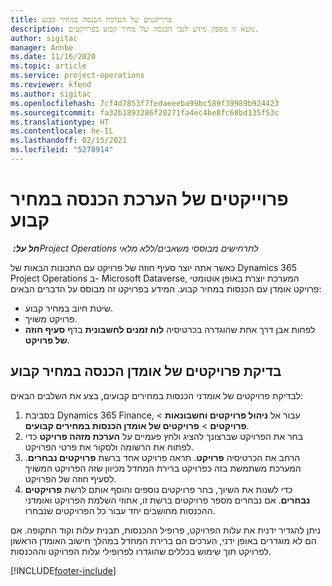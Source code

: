 ```yaml
---
title: פרוייקטים של הערכת הכנסה במחיר קבוע
description: נושא זו מספק מידע לגבי הכנסה של מחיר קבוע בפרויקטים.
author: sigitac
manager: Annbe
ms.date: 11/16/2020
ms.topic: article
ms.service: project-operations
ms.reviewer: kfend
ms.author: sigitac
ms.openlocfilehash: 7cf4d7853f7fedaeeeba99bc589f39989b924423
ms.sourcegitcommit: fa32b1893286f20271fa4ec4be8fc68bd135f53c
ms.translationtype: HT
ms.contentlocale: he-IL
ms.lasthandoff: 02/15/2021
ms.locfileid: "5278914"
---
```

# <a name="fixed-price-revenue-estimate-projects"></a>פרוייקטים של הערכת הכנסה במחיר קבוע 

_**חל על:** ‏Project Operations לתרחישים מבוססי משאבים/ללא מלאי_

כאשר אתה יוצר סעיף חוזה של פרויקט עם התכונות הבאות של Dynamics 365 Project Operations ב- Microsoft Dataverse, המערכת יוצרת באופן אוטומטי פרויקט אומדן עם הכנסות במחיר קבוע. המידע בפרויקט זה מבוסס על הדברים הבאים:

  - שיטת חיוב במחיר קבוע.
  - פרויקט משויך.
  - לפחות אבן דרך אחת שהוגדרה בכרטיסיה **לוח זמנים לחשבונית** בדף **סעיף חוזה של פרויקט**.

## <a name="review-fixed-price-revenue-estimates-projects"></a>בדיקת פרויקטים של אומדן הכנסה במחיר קבוע
לבדיקת פרויקטים של אומדני הכנסות במחירים קבועים, בצע את השלבים הבאים:

1. בסביבת Dynamics 365 Finance, עבור אל **ניהול פרויקטים וחשבונאות** > **פרויקטים** > **פרויקטים של אומדן הכנסות במחירים קבועים**.
2. בחר את הפרויקט שברצונך להציג ולחץ פעמיים על **הערכת מזהה פרויקט** כדי לפתוח את הרשומה ולסקור את פרטי הפרויקט.
3. הרחב את הכרטיסיה **פרויקט**. תראה פרויקט אחד ברשת **פרויקטים נבחרים**. המערכת משתמשת בזה כפרויקט ברירת המחדל מכיוון שזה הפרויקט המשויך לסעיף חוזה של הפרויקט. 
4. כדי לשנות את השיוך, בחר פרויקטים נוספים והוסף אותם לרשת **פרויקטים נבחרים**. אם נבחרים מספר פרויקטים ברשת זו, אחוזי השלמת הפרויקט ואומדני ההכנסות מחושבים יחד עבור כל הפרויקטים שנבחרו.

  ניתן להגדיר ידנית את עלות הפרויקט, פרופיל ההכנסות, תבנית עלות וקוד התקופה. אם הם לא מוגדרים באופן ידני, הערכים הם ברירת המחדל במהלך חישוב האומדן הראשון לפרויקט תוך שימוש בכללים שהוגדרו לפרופילי עלות הפרויקט וההכנסות.



[!INCLUDE[footer-include](../includes/footer-banner.md)]